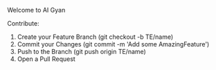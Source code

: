 Welcome to AI Gyan

Contribute:

1. Create your Feature Branch (git checkout -b TE/name)
2. Commit your Changes (git commit -m 'Add some AmazingFeature')
3. Push to the Branch (git push origin TE/name)
4. Open a Pull Request

